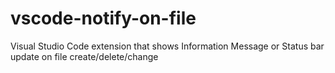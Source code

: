 # vscode-notify-on-file
Visual Studio Code extension that shows Information Message or Status bar update on file create/delete/change
